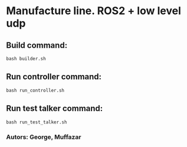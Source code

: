 # Manufacture line. ROS2 + low level udp

## Build command:
```
bash builder.sh
```

## Run controller command:
```
bash run_controller.sh
```

## Run test talker command:
```
bash run_test_talker.sh
```


### Autors: George, Muffazar